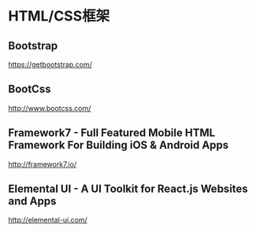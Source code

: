 HTML/CSS框架
============

## Bootstrap

https://getbootstrap.com/

## BootCss

http://www.bootcss.com/

## Framework7 - Full Featured Mobile HTML Framework For Building iOS & Android Apps

http://framework7.io/

## Elemental UI - A UI Toolkit for React.js Websites and Apps

http://elemental-ui.com/

